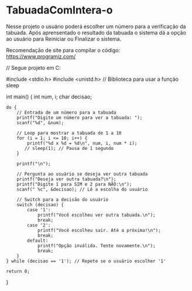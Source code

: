 # TabuadaComIntera-o
Nesse projeto o usuário poderá escolher um número para a verificação da tabuada. Após aprensentado o resultado da tabuada o sistema dá a opção ao usuário para Reiniciar ou Finalizar o sistema.

Recomendação de site para compilar o código: https://www.programiz.com/

// Segue projeto em C: 

#include <stdio.h>
#include <unistd.h> // Biblioteca para usar a função sleep

int main() {
    int num, i;
    char decisao;

    do {
        // Entrada de um número para a tabuada
        printf("Digite um número para ver a tabuada: ");
        scanf("%d", &num);

        // Loop para mostrar a tabuada de 1 a 10
        for (i = 1; i <= 10; i++) {
            printf("%d x %d = %d\n", num, i, num * i);
           // sleep(1); // Pausa de 1 segundo
        }
        
        printf("\n");
        
        // Pergunta ao usuário se deseja ver outra tabuada
        printf("Deseja ver outra tabuada?\n");
        printf("Digite 1 para SIM e 2 para NÃO:\n");
        scanf(" %c", &decisao); // Lê a escolha do usuário

        // Switch para a decisão do usuário
        switch (decisao) {
            case '1':
                printf("Você escolheu ver outra tabuada.\n");
                break;
            case '2':
                printf("Você escolheu sair. Até a próxima!\n");
                break;
            default:
                printf("Opção inválida. Tente novamente.\n");
                break;
        }
    } while (decisao == '1'); // Repete se o usuário escolher '1'

    return 0;
}



